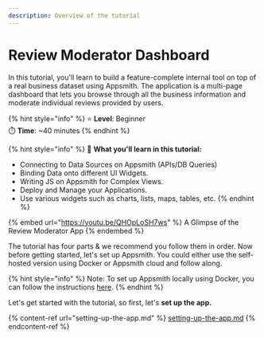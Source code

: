 ```yaml
---
description: Overview of the tutorial
---
```


# Review Moderator Dashboard

In this tutorial, you'll learn to build a feature-complete internal tool on top of a real business dataset using Appsmith. The application is a multi-page dashboard that lets you browse through all the business information and moderate individual reviews provided by users.

{% hint style="info" %}
⭐ **Level**: Beginner\
⏱️ **Time**: \~40 minutes
{% endhint %}

{% hint style="info" %}
🙌 **What you'll learn in this tutorial:**&#x20;

* Connecting to Data Sources on Appsmith (APIs/DB Queries)
* Binding Data onto different UI Widgets.&#x20;
* Writing JS on Appsmith for Complex Views.
* Deploy and Manage your Applications.&#x20;
* Use various widgets such as charts, lists, maps, tables, etc.
{% endhint %}

{% embed url="https://youtu.be/QHOpLoSH7ws" %}
A Glimpse of the Review Moderator App
{% endembed %}

The tutorial has four parts & we recommend you follow them in order. Now before getting started, let's set up Appsmith. You could either use the self-hosted version using Docker or Appsmith cloud and follow along.

{% hint style="info" %}
Note: To set up Appsmith locally using Docker, you can follow the instructions [here](https://docs.appsmith.com/setup/docker).
{% endhint %}

Let's get started with the tutorial, so first, let's **set up the app.**

{% content-ref url="setting-up-the-app.md" %}
[setting-up-the-app.md](setting-up-the-app.md)
{% endcontent-ref %}

